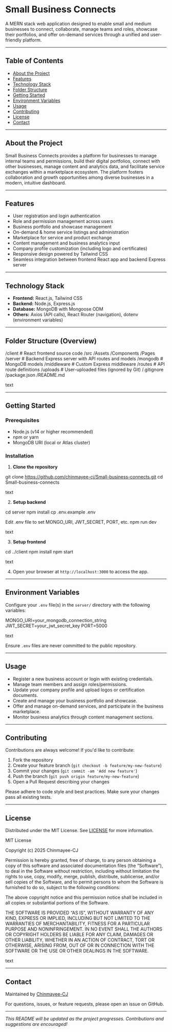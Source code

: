 # Small Business Connects

A MERN stack web application designed to enable small and medium businesses to connect, collaborate, manage teams and roles, showcase their portfolios, and offer on-demand services through a unified and user-friendly platform.

---

## Table of Contents

- [About the Project](#about-the-project)  
- [Features](#features)  
- [Technology Stack](#technology-stack)  
- [Folder Structure](#folder-structure)  
- [Getting Started](#getting-started)  
- [Environment Variables](#environment-variables)  
- [Usage](#usage)  
- [Contributing](#contributing)  
- [License](#license)  
- [Contact](#contact)  

---

## About the Project

Small Business Connects provides a platform for businesses to manage internal teams and permissions, build their digital portfolios, connect with other businesses, manage content and analytics data, and facilitate service exchanges within a marketplace ecosystem. The platform fosters collaboration and growth opportunities among diverse businesses in a modern, intuitive dashboard.

---

## Features

- User registration and login authentication  
- Role and permission management across users  
- Business portfolio and showcase management  
- On-demand & home service listings and administration  
- Marketplace for service and product exchange  
- Content management and business analytics input  
- Company profile customization (including logo and certificates)  
- Responsive design powered by Tailwind CSS  
- Seamless integration between frontend React app and backend Express server

---

## Technology Stack

- **Frontend:** React.js, Tailwind CSS  
- **Backend:** Node.js, Express.js  
- **Database:** MongoDB with Mongoose ODM  
- **Others:** Axios (API calls), React Router (navigation), dotenv (environment variables)

---

## Folder Structure (Overview)

/client # React frontend source code
/src
/Assets
/Components
/Pages
/server # Backend Express server with API routes and models
/mongodb # MongoDB models
/middleware # Custom Express middleware
/routes # API route definitions
/uploads # User-uploaded files (ignored by Git)
/.gitignore
/package.json
/README.md

text

---

## Getting Started

### Prerequisites

- Node.js (v14 or higher recommended)  
- npm or yarn  
- MongoDB URI (local or Atlas cluster)

### Installation

1. **Clone the repository**

git clone https://github.com/chinmayee-cj/Small-business-connects.git
cd Small-business-connects

text

2. **Setup backend**

cd server
npm install
cp .env.example .env

Edit .env file to set MONGO_URI, JWT_SECRET, PORT, etc.
npm run dev

text

3. **Setup frontend**

cd ../client
npm install
npm start

text

4. Open your browser at `http://localhost:3000` to access the app.

---

## Environment Variables

Configure your `.env` file(s) in the `server/` directory with the following variables:

MONGO_URI=your_mongodb_connection_string
JWT_SECRET=your_jwt_secret_key
PORT=5000

text

Ensure `.env` files are never committed to the public repository.

---

## Usage

- Register a new business account or login with existing credentials.
- Manage team members and assign roles/permissions.
- Update your company profile and upload logos or certification documents.
- Create and manage your business portfolio and showcase.
- Offer and manage on-demand services, and participate in the business marketplace.
- Monitor business analytics through content management sections.

---

## Contributing

Contributions are always welcome! If you'd like to contribute:

1. Fork the repository  
2. Create your feature branch (`git checkout -b feature/my-new-feature`)  
3. Commit your changes (`git commit -am 'Add new feature'`)  
4. Push the branch (`git push origin feature/my-new-feature`)  
5. Open a Pull Request describing your changes

Please adhere to code style and best practices. Make sure your changes pass all existing tests.

---

## License

Distributed under the MIT License. See [LICENSE](LICENSE) for more information.

MIT License

Copyright (c) 2025 Chinmayee-CJ

Permission is hereby granted, free of charge, to any person obtaining a copy
of this software and associated documentation files (the “Software”), to deal
in the Software without restriction, including without limitation the rights
to use, copy, modify, merge, publish, distribute, sublicense, and/or sell
copies of the Software, and to permit persons to whom the Software is
furnished to do so, subject to the following conditions:

The above copyright notice and this permission notice shall be included in all
copies or substantial portions of the Software.

THE SOFTWARE IS PROVIDED “AS IS”, WITHOUT WARRANTY OF ANY KIND, EXPRESS OR
IMPLIED, INCLUDING BUT NOT LIMITED TO THE WARRANTIES OF MERCHANTABILITY,
FITNESS FOR A PARTICULAR PURPOSE AND NONINFRINGEMENT. IN NO EVENT SHALL THE
AUTHORS OR COPYRIGHT HOLDERS BE LIABLE FOR ANY CLAIM, DAMAGES OR OTHER
LIABILITY, WHETHER IN AN ACTION OF CONTRACT, TORT OR OTHERWISE, ARISING FROM,
OUT OF OR IN CONNECTION WITH THE SOFTWARE OR THE USE OR OTHER DEALINGS IN THE
SOFTWARE.

text

---

## Contact

Maintained by [Chinmayee-CJ](https://github.com/chinmayee-cj)

For questions, issues, or feature requests, please open an issue on GitHub.

---

*This README will be updated as the project progresses. Contributions and suggestions are encouraged!*
